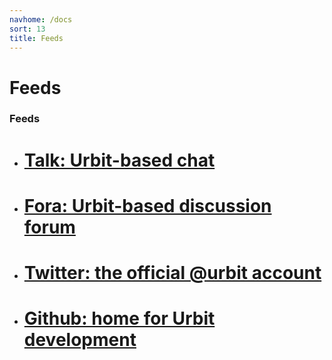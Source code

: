 ```yaml
---
navhome: /docs
sort: 13
title: Feeds
---
```


# Feeds

<div class="row">
  <div class="col-md-4">
    <h3>Feeds</h3>
    <ul class="list">
      <li>
        <h1><a href="https://urbit.org/stream">Talk: Urbit-based chat</a></h1>
      </li>
      <li>
        <h1><a href="http://urbit.org/fora">Fora: Urbit-based discussion forum</a></h1>
      </li>
      <li>
        <h1><a href="https://twitter.com/urbit">Twitter: the official @urbit account</a></h1>
      </li>
      <li>
        <h1><a href="https://github.com/urbit">Github: home for Urbit development</a></h1>
      </li>
    </ul>
  </div>
</div>

